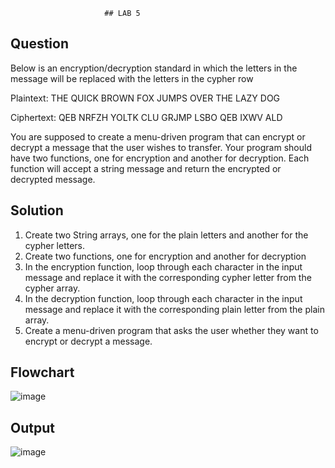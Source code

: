                         ## LAB 5
## Question
Below is an encryption/decryption standard in which the letters in the message will be replaced with the letters in the cypher row

Plaintext:  THE QUICK BROWN FOX JUMPS OVER THE LAZY DOG

Ciphertext: QEB NRFZH YOLTK CLU GRJMP LSBO QEB IXWV ALD

You are supposed to create a menu-driven program that can encrypt or decrypt a message that the user wishes to transfer.
Your program should have two functions, one for encryption and another for decryption. Each function will accept a string message and return the encrypted or decrypted message.

## Solution
1. Create two String arrays, one for the plain letters and another for the cypher letters.
2. Create two functions, one for encryption and another for decryption
3. In the encryption function, loop through each character in the input message and replace it with the corresponding cypher letter from the cypher array. 
4. In the decryption function, loop through each character in the input message and replace it with the corresponding plain letter from the plain array. 
5. Create a menu-driven program that asks the user whether they want to encrypt or decrypt a message.


## Flowchart
![image](https://github.com/nithin403/22122033-MDS273L-JAVA/assets/113897873/4f175e5e-4b1a-4f9d-ad53-47fb92a3ce76)

## Output
![image](https://github.com/nithin403/22122033-MDS273L-JAVA/assets/113897873/1f5ff27a-21e3-461d-904b-fc9908503417)



